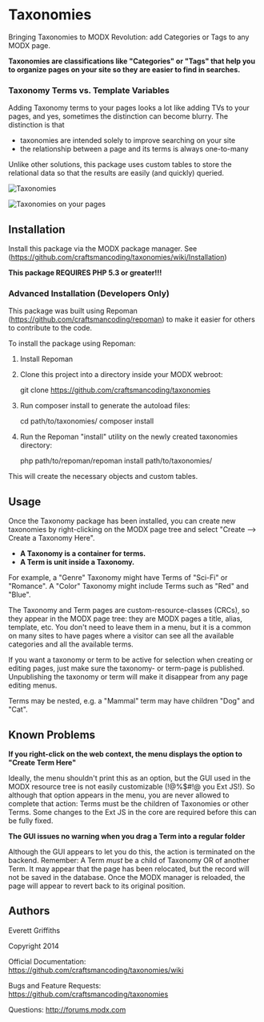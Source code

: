 # Taxonomies

Bringing Taxonomies to MODX Revolution: add Categories or Tags to any MODX page.


**Taxonomies are classifications like "Categories" or "Tags" that help you to organize pages on your site
so they are easier to find in searches.**  

### Taxonomy Terms vs. Template Variables

Adding Taxonomy terms to your pages looks a lot like adding TVs to your pages, and yes, sometimes the distinction
can become blurry.  The distinction is that 

- taxonomies are intended solely to improve searching on your site
- the relationship between a page and its terms is always one-to-many

Unlike other solutions, this package uses custom tables to store the relational data so that the results
are easily (and quickly) queried.

![Taxonomies](https://raw.githubusercontent.com/wiki/craftsmancoding/taxonomies/images/resource-tree.jpg "Taxonomies in Action")

![Taxonomies on your pages](https://raw.githubusercontent.com/wiki/craftsmancoding/taxonomies/images/resource-edit.jpg "Taxonomies on your pages")


## Installation

Install this package via the MODX package manager.  See (https://github.com/craftsmancoding/taxonomies/wiki/Installation)

**This package REQUIRES PHP 5.3 or greater!!!**  


### Advanced Installation (Developers Only)


This package was built using Repoman (https://github.com/craftsmancoding/repoman) to make it easier
for others to contribute to the code.

To install the package using Repoman:

1. Install Repoman
2. Clone this project into a directory inside your MODX webroot:

    git clone https://github.com/craftsmancoding/taxonomies

3. Run composer install to generate the autoload files:

    cd path/to/taxonomies/
    composer install
        
4. Run the Repoman "install" utility on the newly created taxonomies directory:

    php path/to/repoman/repoman install path/to/taxonomies/

This will create the necessary objects and custom tables.


## Usage

Once the Taxonomy package has been installed, you can create new taxonomies by right-clicking on the MODX
page tree and select "Create --> Create a Taxonomy Here". 

- **A Taxonomy is a container for terms.**
- **A Term is unit inside a Taxonomy.** 

For example, a "Genre" Taxonomy might have Terms of "Sci-Fi" or "Romance".  A "Color" Taxonomy might include Terms
such as "Red" and "Blue".

The Taxonomy and Term pages are custom-resource-classes (CRCs), so they appear in the MODX page tree: they 
are MODX pages a title, alias, template, etc. You don't need to leave them in a menu, but it is a common
on many sites to have pages where a visitor can see all the available categories and all the available terms.

If you want a taxonomy or term to be active for selection when creating or editing pages, just make sure the
taxonomy- or term-page is published.  Unpublishing the taxonomy or term will make it disappear from any page
editing menus.

Terms may be nested, e.g. a "Mammal" term may have children "Dog" and "Cat".  



## Known Problems

**If you right-click on the web context, the menu displays the option to "Create Term Here"** 

Ideally, the menu shouldn't print this as an option, but the GUI used in the MODX resource tree is not easily
customizable (!@%$#!@ you Ext JS!).  So although that option appears in the menu, you are never allowed to complete
that action: Terms must be the children of Taxonomies or other Terms. Some changes to the Ext JS in the core are 
required before this can be fully fixed.

**The GUI issues no warning when you drag a Term into a regular folder**

Although the GUI appears to let you do this, the action is terminated on the backend.  Remember: A Term *must* be 
a child of Taxonomy OR of another Term.  It may appear that the page has been relocated, but the record will not 
be saved in the database.  Once the MODX manager is reloaded, the page will appear to revert back to its original 
position. 



## Authors

Everett Griffiths

Copyright 2014

Official Documentation: https://github.com/craftsmancoding/taxonomies/wiki

Bugs and Feature Requests: https://github.com/craftsmancoding/taxonomies

Questions: http://forums.modx.com
